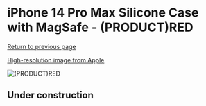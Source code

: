 # iPhone 14 Pro Max Silicone Case with MagSafe - (PRODUCT)RED

[Return to previous page](/iphone_14)

[High-resolution image from Apple](https://store.storeimages.cdn-apple.com/8756/as-images.apple.com/is/MPTR3?wid=4500&hei=4500&fmt=png)

<div style="width: 500px"><img src="/everyphone/MPTR3.png" alt="(PRODUCT)RED"></div>

## Under construction
